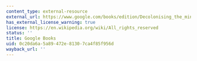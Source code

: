 ```yaml
---
content_type: external-resource
external_url: https://www.google.com/books/edition/Decolonising_the_mind/z60udlv1F_cC?hl=en&gbpv=1
has_external_license_warning: true
license: https://en.wikipedia.org/wiki/All_rights_reserved
status: ''
title: Google Books
uid: 0c20da6a-5a89-472e-8130-7ca4f85f956d
wayback_url: ''
---
```

